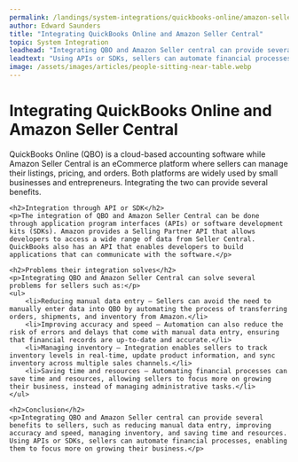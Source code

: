 ```yaml
---
permalink: /landings/system-integrations/quickbooks-online/amazon-seller-central
author: Edward Saunders
title: "Integrating QuickBooks Online and Amazon Seller Central"
topic: System Integration
leadhead: "Integrating QBO and Amazon Seller central can provide several benefits to sellers, such as reducing manual data entry, improving accuracy and speed, managing inventory, and saving time and resources"
leadtext: "Using APIs or SDKs, sellers can automate financial processes, enabling them to focus more on growing their business."
image: /assets/images/articles/people-sitting-near-table.webp
---
```

<div class="arttext">	<h1>Integrating QuickBooks Online and Amazon Seller Central</h1>
	<p>QuickBooks Online (QBO) is a cloud-based accounting software while Amazon Seller Central is an eCommerce platform where sellers can manage their listings, pricing, and orders. Both platforms are widely used by small businesses and entrepreneurs. Integrating the two can provide several benefits.</p>

	<h2>Integration through API or SDK</h2>
	<p>The integration of QBO and Amazon Seller Central can be done through application program interfaces (APIs) or software development kits (SDKs). Amazon provides a Selling Partner API that allows developers to access a wide range of data from Seller Central. QuickBooks also has an API that enables developers to build applications that can communicate with the software.</p>

	<h2>Problems their integration solves</h2>
	<p>Integrating QBO and Amazon Seller Central can solve several problems for sellers such as:</p>
	<ul>
		<li>Reducing manual data entry – Sellers can avoid the need to manually enter data into QBO by automating the process of transferring orders, shipments, and inventory from Amazon.</li>
		<li>Improving accuracy and speed – Automation can also reduce the risk of errors and delays that come with manual data entry, ensuring that financial records are up-to-date and accurate.</li>
		<li>Managing inventory – Integration enables sellers to track inventory levels in real-time, update product information, and sync inventory across multiple sales channels.</li>
		<li>Saving time and resources – Automating financial processes can save time and resources, allowing sellers to focus more on growing their business, instead of managing administrative tasks.</li>
	</ul>

	<h2>Conclusion</h2>
	<p>Integrating QBO and Amazon Seller central can provide several benefits to sellers, such as reducing manual data entry, improving accuracy and speed, managing inventory, and saving time and resources. Using APIs or SDKs, sellers can automate financial processes, enabling them to focus more on growing their business.</p>
</div>